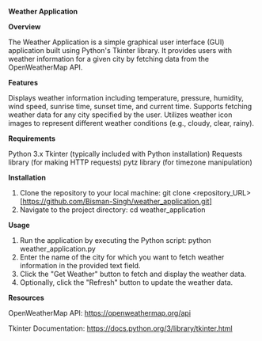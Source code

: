 **Weather Application**

**Overview**

The Weather Application is a simple graphical user interface (GUI) application built using Python's Tkinter library. It provides users with weather information for a given city by fetching data from the OpenWeatherMap API.

**Features**

Displays weather information including temperature, pressure, humidity, wind speed, sunrise time, sunset time, and current time.
Supports fetching weather data for any city specified by the user.
Utilizes weather icon images to represent different weather conditions (e.g., cloudy, clear, rainy).

**Requirements**

Python 3.x
Tkinter (typically included with Python installation)
Requests library (for making HTTP requests)
pytz library (for timezone manipulation)

**Installation**
1. Clone the repository to your local machine: git clone <repository_URL> [https://github.com/Bisman-Singh/weather_application.git]
2. Navigate to the project directory: cd weather_application

**Usage**
1. Run the application by executing the Python script: python weather_application.py
2. Enter the name of the city for which you want to fetch weather information in the provided text field.
3. Click the "Get Weather" button to fetch and display the weather data.
4. Optionally, click the "Refresh" button to update the weather data.

**Resources**

OpenWeatherMap API: https://openweathermap.org/api

Tkinter Documentation: https://docs.python.org/3/library/tkinter.html 
